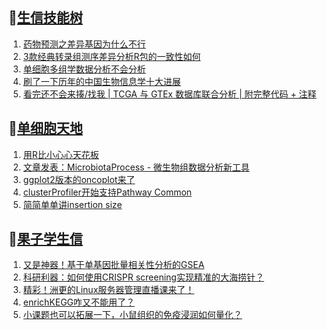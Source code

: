## 📝[生信技能树](https://github.com/ixxmu/mp_duty/issues?q=label%3A%E7%94%9F%E4%BF%A1%E6%8A%80%E8%83%BD%E6%A0%91+is%3Aclosed)
<!-- 1issueTable -->

1. [药物预测之差异基因为什么不行](https://github.com/ixxmu/mp_duty/issues/3742) 
2. [3款经典转录组测序差异分析R包的一致性如何](https://github.com/ixxmu/mp_duty/issues/3740) 
3. [单细胞多组学数据分析不会分析](https://github.com/ixxmu/mp_duty/issues/3731) 
4. [刷了一下历年的中国生物信息学十大进展](https://github.com/ixxmu/mp_duty/issues/3730) 
5. [看完还不会来揍/找我 | TCGA 与 GTEx 数据库联合分析 | 附完整代码 + 注释](https://github.com/ixxmu/mp_duty/issues/3727) 
<!-- 1issueTable -->
## 📝[单细胞天地](https://github.com/ixxmu/mp_duty/issues?q=label%3A%E5%8D%95%E7%BB%86%E8%83%9E%E5%A4%A9%E5%9C%B0+is%3Aclosed)
<!-- 2issueTable -->

1. [用R比小心心天花板](https://github.com/ixxmu/mp_duty/issues/3760) 
2. [文章发表：MicrobiotaProcess - 微生物组数据分析新工具](https://github.com/ixxmu/mp_duty/issues/3751) 
3. [ggplot2版本的oncoplot来了](https://github.com/ixxmu/mp_duty/issues/3701) 
4. [clusterProfiler开始支持Pathway Common](https://github.com/ixxmu/mp_duty/issues/3691) 
5. [简简单单讲insertion size](https://github.com/ixxmu/mp_duty/issues/3642) 
<!-- 2issueTable -->

## 📝[果子学生信](https://github.com/ixxmu/mp_duty/issues?q=label%3A%E6%9E%9C%E5%AD%90%E5%AD%A6%E7%94%9F%E4%BF%A1+is%3Aclosed)
<!-- 3issueTable -->

1. [又是神器！基于单基因批量相关性分析的GSEA](https://github.com/ixxmu/mp_duty/issues/3772) 
2. [科研利器：如何使用CRISPR screening实现精准的大海捞针？](https://github.com/ixxmu/mp_duty/issues/3684) 
3. [精彩！洲更的Linux服务器管理直播课来了！](https://github.com/ixxmu/mp_duty/issues/3659) 
4. [enrichKEGG咋又不能用了？](https://github.com/ixxmu/mp_duty/issues/3499) 
5. [小课题也可以拓展一下，小鼠组织的免疫浸润如何量化？](https://github.com/ixxmu/mp_duty/issues/3407) 
<!-- 3issueTable -->
